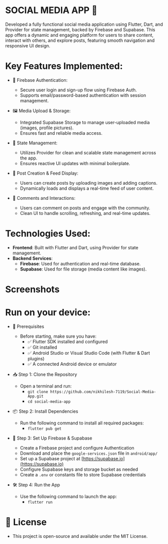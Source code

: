 # SOCIAL MEDIA APP 📸  
Developed a fully functional social media application using Flutter, Dart, and Provider for state management, backed by Firebase and Supabase. This app offers a dynamic and engaging platform for users to share content, interact with others, and explore posts, featuring smooth navigation and responsive UI design.

# Key Features Implemented:
* 🔐 Firebase Authentication:
  * Secure user login and sign-up flow using Firebase Auth.
  * Supports email/password-based authentication with session management.

* 🖼️ Media Upload & Storage:
  * Integrated Supabase Storage to manage user-uploaded media (images, profile pictures).
  * Ensures fast and reliable media access.

* 🧩 State Management:
  * Utilizes Provider for clean and scalable state management across the app.
  * Ensures reactive UI updates with minimal boilerplate.

* 📰 Post Creation & Feed Display:
  * Users can create posts by uploading images and adding captions.
  * Dynamically loads and displays a real-time feed of user content.

* 💬 Comments and Interactions:
  * Users can comment on posts and engage with the community.
  * Clean UI to handle scrolling, refreshing, and real-time updates.

# Technologies Used:
* **Frontend**: Built with Flutter and Dart, using Provider for state management.
* **Backend Services**:
  * **Firebase**: Used for authentication and real-time database.
  * **Supabase**: Used for file storage (media content like images).

# Screenshots

# Run on your device:
* 🔧 Prerequisites  
  * Before starting, make sure you have:
    * ✅ Flutter SDK installed and configured  
    * ✅ Git installed  
    * ✅ Android Studio or Visual Studio Code (with Flutter & Dart plugins)  
    * ✅ A connected Android device or emulator  

* 📥 Step 1: Clone the Repository  
  * Open a terminal and run:
    * `git clone https://github.com/nikhilesh-7119/Social-Media-App.git`  
    * `cd social-media-app`  

* 📦 Step 2: Install Dependencies  
  * Run the following command to install all required packages:
    * `flutter pub get`

* 🔐 Step 3: Set Up Firebase & Supabase  
  * Create a Firebase project and configure Authentication  
  * Download and place the `google-services.json` file in `android/app/`  
  * Set up a Supabase project at [https://supabase.io](https://supabase.io)  
  * Configure Supabase keys and storage bucket as needed  
  * Create a `.env` or constants file to store Supabase credentials

* 🛠️ Step 4: Run the App  
  * Use the following command to launch the app:
    * `flutter run`

# 📃 License  
* This project is open-source and available under the MIT License.

